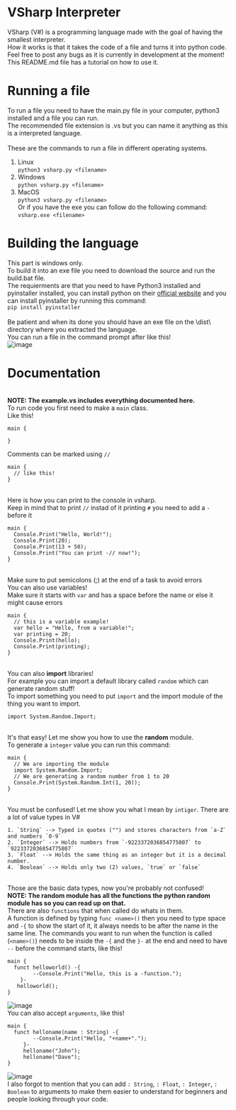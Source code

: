 # VSharp Interpreter

VSharp (V#) is a programming language made with the goal of having the smallest interpreter.
<br>How it works is that it takes the code of a file and turns it into python code.</br>
Feel free to post any bugs as it is currently in development at the moment!
<br>This README.md file has a tutorial on how to use it.</br>

# Running a file
To run a file you need to have the main.py file in your computer, python3 installed and a file you can run.
<br>The recommended file extension is .vs but you can name it anything as this is a interpreted language.</br>
<br>These are the commands to run a file in different operating systems.</br>
1. Linux
<br>`python3 vsharp.py <filename>`</br>
2. Windows
<br>`python vsharp.py <filename>`</br>
3. MacOS
<br>`python3 vsharp.py <filename>`</br>
Or if you have the exe you can follow do the following command:
<br>`vsharp.exe <filename>`</br>

# Building the language
This part is windows only.
<br>To build it into an exe file you need to download the source and run the build.bat file.</br>
The requierments are that you need to have Python3 installed and pyinstaller installed, you can install python on their <a href="https://www.python.org/">official website</a> and you can install pyinstaller by running this command: <br>`pip install pyinstaller`</br>
<br>Be patient and when its done you should have an exe file on the \dist\ directory where you extracted the language.</br>
You can run a file in the command prompt after like this!
<br>
![image](https://user-images.githubusercontent.com/68329886/182557690-05c89078-99fa-4640-9cc6-d3e405259ee7.png)
</br>

# Documentation

<br><strong>NOTE: The example.vs includes everything documented here.</strong></br>
To run code you first need to make a `main` class.
<br>Like this!</br>
```
main {

}
```
Comments can be marked using `//`
```
main {
  // like this!
}
```
<br>Here is how you can print to the console in vsharp.</br>
Keep in mind that to print `//` instad of it printing `#` you need to add a `-` before it
```
main {
  Console.Print("Hello, World!");
  Console.Print(20);
  Console.Print(13 + 50);
  Console.Print("You can print -// now!");
}
```
<br>Make sure to put semicolons (;) at the end of a task to avoid errors</br>
You can also use variables!
<br>Make sure it starts with `var` and has a space before the name or else it might cause errors</br>
```
main {
  // this is a variable example!
  var hello = "Hello, from a variable!";
  var printing = 20;
  Console.Print(hello);
  Console.Print(printing);
}
```
<br>You can also <strong>import</strong> libraries!</br>
For example you can import a default library called `random` which can generate random stuff!
<br>To import something you need to put `import` and the import module of the thing you want to import.</br>
```
import System.Random.Import;
```
<br>It's that easy! Let me show you how to use the <strong>random</strong> module.</br>
To generate a `integer` value you can run this command:
```
main {
  // We are importing the module
  import System.Random.Import;
  // We are generating a random number from 1 to 20
  Console.Print(System.Random.Int(1, 20));
}
```
<br>You must be confused! Let me show you what I mean by `intiger`. There are a lot of value types in V#</br>
```
1. `String` --> Typed in quotes ("") and stores characters from `a-Z` and numbers `0-9`
2. `Integer` --> Holds numbers from `-9223372036854775807` to `9223372036854775807`
3. `Float` --> Holds the same thing as an integer but it is a decimal number.
4. `Boolean` --> Holds only two (2) values, `true` or `false`
```
<br>Those are the basic data types, now you're probably not confused!</br>
<strong>NOTE: The random module has all the functions the python random module has so you can read up on that.</strong>
<br>There are also `functions` that when called do whats in them.</br>
A function is defined by typing `func <name>()` then you need to type space and `-{` to show the start of it, it always needs to be after the name in the same line. The commands you want to run when the function is called (`<name>()`) needs to be inside the `-{` and the `}-` at the end and need to have `--` before the command starts, like this!
```
main {
  funct helloworld() -{
        --Console.Print("Hello, this is a -function.");
    }-
   helloworld();
}
```
![image](https://user-images.githubusercontent.com/68329886/182626638-4f4c3128-15a4-4773-b0b1-7f3e625b2dac.png)
<br>You can also accept `arguments`, like this!</br>
```
main {
  funct helloname(name : String) -{
        --Console.Print("Hello, "+name+".");
     }-
     helloname("John");
     helloname("Dave");
}
```
![image](https://user-images.githubusercontent.com/68329886/182627973-5f8827aa-2c0e-4034-9b40-27f74771a459.png)
<br>I also forgot to mention that you can add `: String`, `: Float`, `: Integer`, `: Boolean` to arguments to make them easier to understand for beginners and people looking through your code.</br>
